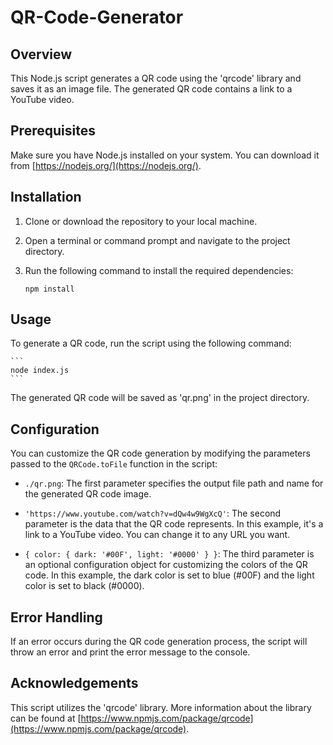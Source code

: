 # QR-Code-Generator

## Overview

This Node.js script generates a QR code using the 'qrcode' library and saves it as an image file. The generated QR code contains a link to a YouTube video.

## Prerequisites

Make sure you have Node.js installed on your system. You can download it from [https://nodejs.org/](https://nodejs.org/).

## Installation

1. Clone or download the repository to your local machine.
2. Open a terminal or command prompt and navigate to the project directory.
3. Run the following command to install the required dependencies:

    ```
    npm install
    ```

## Usage

To generate a QR code, run the script using the following command:
    
    ```
    node index.js
    ```

The generated QR code will be saved as 'qr.png' in the project directory.

## Configuration

You can customize the QR code generation by modifying the parameters passed to the `QRCode.toFile` function in the script:

- `./qr.png`: The first parameter specifies the output file path and name for the generated QR code image.

- `'https://www.youtube.com/watch?v=dQw4w9WgXcQ'`: The second parameter is the data that the QR code represents. In this example, it's a link to a YouTube video. You can change it to any URL you want.

- `{ color: { dark: '#00F', light: '#0000' } }`: The third parameter is an optional configuration object for customizing the colors of the QR code. In this example, the dark color is set to blue (#00F) and the light color is set to black (#0000).

## Error Handling

If an error occurs during the QR code generation process, the script will throw an error and print the error message to the console.

## Acknowledgements

This script utilizes the 'qrcode' library. More information about the library can be found at [https://www.npmjs.com/package/qrcode](https://www.npmjs.com/package/qrcode).


